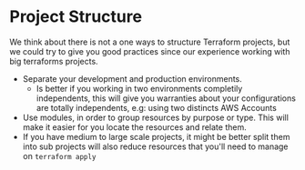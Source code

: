 # Project Structure

We think about there is not a one ways to structure Terraform projects, but we could try to give you good practices since our experience working with big terraforms projects.

* Separate your development and production environments.
  * Is better if you working in two environments completily independents, this will give you warranties about your configurations are totally independents, e.g: using two distincts AWS Accounts
* Use modules, in order to group resources by purpose or type. This will make it easier for you locate the resources and relate them.
* If you have medium to large scale projects, it might be better split them into sub projects will also reduce resources that you'll need to manage on `terraform apply`
